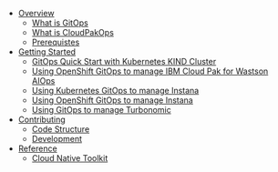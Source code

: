 - [Overview](./overview.md)
  - [What is GitOps](./overview/what-is-gitops.md)
  - [What is CloudPakOps](./overview/what-is-cloudpakops.md)
  - [Prerequistes](./overview/prerequistes.md)
- [Getting Started](./getting-started.md)
  - [GitOps Quick Start with Kubernetes KIND Cluster](./getting-started/gitops-quick-start-with-kubernetes-kind.md)
  - [Using OpenShift GitOps to manage IBM Cloud Pak for Wastson AIOps](https://github.com/cloud-pak-gitops/cp4waiops-gitops)
  - [Using Kubernetes GitOps to manage Instana](./getting-started/install-instana-with-k8s-gitops.md)
  - [Using OpenShift GitOps to manage Instana](./getting-started/install-instana-with-ocp-gitops.md)
  - [Using GitOps to manage Turbonomic](https://github.com/cloud-pak-gitops/turbo-gitops)
- [Contributing](https://github.com/cloud-pak-gitops/website)
  - [Code Structure]()
  - [Development]()
- [Reference](./reference.md)
  - [Cloud Native Toolkit](https://cloudnativetoolkit.dev/adopting/use-cases/gitops/gitops-ibm-cloud-paks/)

